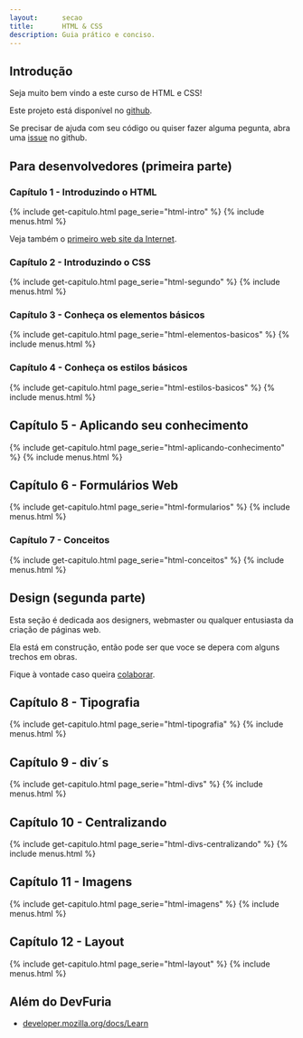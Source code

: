```yaml
---
layout:      secao
title:       HTML & CSS
description: Guia prático e conciso.
---
```



## Introdução

Seja muito bem vindo a este curso de HTML e CSS!

Este projeto está disponível no [github](https://github.com/flaviomicheletti/html-css).

Se precisar de ajuda com seu código ou quiser fazer alguma pegunta, abra uma
[issue](https://github.com/flaviomicheletti/html-css/issues) no github.


## Para desenvolvedores (primeira parte)

### Capítulo 1 - Introduzindo o HTML

{% include get-capitulo.html page_serie="html-intro" %}
{% include menus.html %}

Veja também o [primeiro web site da Internet](http://info.cern.ch/hypertext/WWW/TheProject.html).


### Capítulo 2 - Introduzindo o CSS

{% include get-capitulo.html page_serie="html-segundo" %}
{% include menus.html %}


### Capítulo 3 - Conheça os elementos básicos

{% include get-capitulo.html page_serie="html-elementos-basicos" %}
{% include menus.html %}


### Capítulo 4 - Conheça os estilos básicos

{% include get-capitulo.html page_serie="html-estilos-basicos" %}
{% include menus.html %}


## Capítulo 5 - Aplicando seu conhecimento

{% include get-capitulo.html page_serie="html-aplicando-conhecimento" %}
{% include menus.html %}


## Capítulo 6 - Formulários Web

{% include get-capitulo.html page_serie="html-formularios" %}
{% include menus.html %}


### Capítulo 7 - Conceitos

{% include get-capitulo.html page_serie="html-conceitos" %}
{% include menus.html %}


## Design (segunda parte)

Esta seção é dedicada aos designers, webmaster ou qualquer entusiasta da
criação de páginas web.

Ela está em construção, então pode ser que voce se depera com alguns trechos em obras.

Fique à vontade caso queira [colaborar](https://github.com/flaviomicheletti/html-css/issues).


## Capítulo 8 - Tipografia

{% include get-capitulo.html page_serie="html-tipografia" %}
{% include menus.html %}


## Capítulo 9 - div´s

{% include get-capitulo.html page_serie="html-divs" %}
{% include menus.html %}


## Capítulo 10 - Centralizando

{% include get-capitulo.html page_serie="html-divs-centralizando" %}
{% include menus.html %}


## Capítulo 11 - Imagens

{% include get-capitulo.html page_serie="html-imagens" %}
{% include menus.html %}


## Capítulo 12 - Layout

{% include get-capitulo.html page_serie="html-layout" %}
{% include menus.html %}



<!--
## Sua vez...

__...contribua!__

- Encontrou algum erro de português (eu sou bom nisso rsss) ?
- Algum texto mal redigido ou muito curto ?
- Você acha que pode melhorar algum artigo ?
- Gostaria de criar um artigo sobre HTML e/ou CSS ?

Você pode clonar o [projeto](https://github.com/devfuria../) do GitHub e nos enviar um pull request.

Veja [quem já contribuiu](https://github.com/devfuria/devfuria.com.br/graphs/contributors) com o projeto!!!


__...faltou cobrir algum tópico ?__

Esse é um mini-curso sobre HTML e CSS, mas minha intenção é fazê-lo crescer cada vez mais. Eu jé tenho alguns tópicos em mente
que irei cobrir e tenho a certeza que você também deve ter alguma coisa em mente, que tal compartilhar a sua ideia ?

Na lista de [issus do repositório](https://github.com/devfuria../issues) você poderá ver o que já temos em mente
(para evitar de criar um item duplicado). Fique à vontade para adicionar o item que você quizer. Também poderá escrever
um comentário nos itens já existentes.

Vamos lá!!! Sua ideia será sempre bem vinda!

__...seu feedback, sua sugestão!__

Preciso de seu feedback!

Eu preparei este curso de HTML e CSS com o objetivo de ser um curso realmente eficaz. Agora preciso que você me dê o seu
feedback sobre o curso, por exemplo...

- O que achou do curso, de sua qualidade?
- Faltou alguma explicação?
- O que você tiraria?
- O que você manteria?
- Você sugere alguma melhoria?
- Diga o que estiver em sua mente!

Conto com sua participação para eu poder melhorar cada vez este pequeno curso.
-->

## Além do DevFuria

- [developer.mozilla.org/docs/Learn](https://developer.mozilla.org/en-US/docs/Learn)

